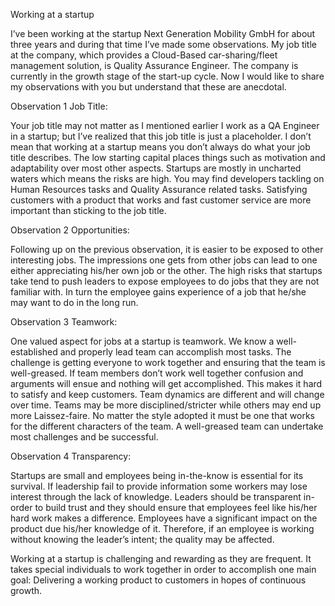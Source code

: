 Working at a startup

I’ve been working at the startup Next Generation Mobility GmbH for about three years and during that time I’ve made some observations. My job title at the company, which provides a Cloud-Based car-sharing/fleet management solution, is Quality Assurance Engineer. The company is currently in the growth stage of the start-up cycle. Now I would like to share my observations with you but understand that these are anecdotal.

Observation 1 Job Title:

Your job title may not matter as I mentioned earlier I work as a QA Engineer in a startup; but I’ve realized that this job title is just a placeholder. I don’t mean that working at a startup means you don’t always do what your job title describes. The low starting capital places things such as motivation and adaptability over most other aspects. Startups are mostly in uncharted waters which means the risks are high. You may find developers tackling on Human Resources tasks and Quality Assurance related tasks. Satisfying customers with a product that works and fast customer service are more important than sticking to the job title.

Observation 2 Opportunities:

Following up on the previous observation, it is easier to be exposed to other interesting jobs. The impressions one gets from other jobs can lead to one either appreciating his/her own job or the other. The high risks that startups take tend to push leaders to expose employees to do jobs that they are not familiar with. In turn the employee gains experience of a job that he/she may want to do in the long run.

Observation 3 Teamwork:

One valued aspect for jobs at a startup is teamwork. We know a well-established and properly lead team can accomplish most tasks. The challenge is getting everyone to work together and ensuring that the team is well-greased. If team members don’t work well together confusion and arguments will ensue and nothing will get accomplished. This makes it hard to satisfy and keep customers.
Team dynamics are different and will change over time. Teams may be more disciplined/stricter while others may end up more Laissez-faire. No matter the style adopted it must be one that works for the different characters of the team. A well-greased team can undertake most challenges and be successful.

Observation 4 Transparency:

Startups are small and employees being in-the-know is essential for its survival. If leadership fail to provide information some workers may lose interest through the lack of knowledge. Leaders should be transparent in-order to build trust and they should ensure that employees feel like his/her hard work makes a difference. Employees have a significant impact on the product due his/her knowledge of it. Therefore, if an employee is working without knowing the leader’s intent; the quality may be affected.

Working at a startup is challenging and rewarding as they are frequent. It takes special individuals to work together in order to accomplish one main goal: Delivering a working product to customers in hopes of continuous growth.
